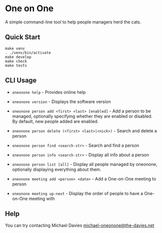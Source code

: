 # One on One

A simple command-line tool to help people managers herd the cats.

## Quick Start

    make venv
    . ./venv/bin/activate
    make develop
    make check
    make tests

## CLI Usage

* `oneonone help` - Provides online help
* `oneonone version` - Displays the software version

* `oneonone person add <first> <last> [enabled]` - Add a person to be managed, optionally specifying whether they are enabled or disabled.  By default, new people added are enabled.
* `oneonone person delete (<first> <last>|<nick>)` - Search and delete a person
* `oneonone person find <search-str>` - Search and find a person
* `oneonone person info <search-str>` - Display all info about a person
* `oneonone person list [all]` - Display all people managed by oneonone, optionally displaying everything about them.

* `oneonone meeting add <person> <date>` - Add a One-on-One meeting to person
* `oneonone meeting up-next` - Display the order of people to have a One-on-One meeting with

## Help

You can try contacting Michael Davies <michael-oneonone@the-davies.net>


